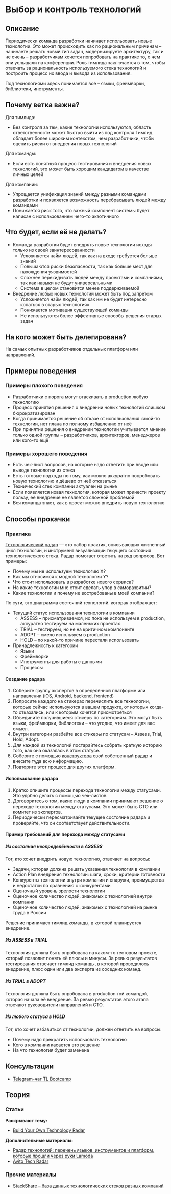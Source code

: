 # Выбор и контроль технологий
## Описание
Периодически команда разработки начинает использовать новые технологии. Это может происходить как по рациональным причинам – начинаете решать новый тип задач, модернизируете архитектуру, так и не очень – разработчикам хочется попробовать на практике то, о чем они услышали на конференции. Роль тимлида заключается в том, чтобы отвечать за рациональность используемого стека технологий и построить процесс их ввода и вывода из использования.

Под технологиями здесь понимается всё – языки, фреймворки, библиотеки, инструменты.

## Почему ветка важна?
Для тимлида:
- Без контроля за тем, какие технологии используются, область ответственности может быстро выйти из под контроля
Тимлид обладает более широким контекстом, чем разработчики, чтобы оценить риски от внедрения новых технологий

Для команды:
- Если есть понятный процесс тестирования и внедрения новых технологий, это может быть хорошим кандидатом в качестве личных целей

Для компании:
- Упрощается унификация знаний между разными командами разработки и появляется возможность перебрасывать людей между командами
- Понижается риск того, что важный компонент системы будет написан с использованием чего-то экзотичного

## Что будет, если её не делать?
- Команда разработки будет внедрять новые технологии исходя только из своей заинтересованности
  - Усложняется найм людей, так как на входе требуется больше знаний
  - Повышаются риски безопасности, так как больше мест для нахождения уязвимостей
  - Сложнее перекидывать людей между проектами и компаниями, так как навыки не будут универсальными
  - Система в целом становится менее поддерживаемой
- Внедрение любых новых технологий может быть под запретом
  - Усложняется найм людей, так как им не будет интересно копаться в старых технологиях
  - Понижается мотивация существующей команды
  - Не используются более эффективные способы решения старых задач

## На кого может быть делегирована?
На самых опытных разработчиков отдельных платформ или направлений.

## Примеры поведения
### Примеры плохого поведения
- Разработчики с порога могут втаскивать в production любую технологию
- Процесс принятия решения о внедрении новых технологий слишком бюрократизирован
- Когда принимается решение об отказе от использования какой-то технологии, нет плана по полному избавлению от неё
- При принятии решения о внедрении технологии учитывается мнение только одной группы – разработчиков, архитекторов, менеджеров или кого-то ещё

### Примеры хорошего поведения
- Есть чек-лист вопросов, на которые надо ответить при вводе или выводе технологии из стека
- Есть готовые подходы по тому, как можно аккуратно попробовать новую технологию и дёшево от неё отказаться
- Технический стек компании актуален на рынке
- Если появляется новая технология, которая может принести проекту пользу, её внедрение не является сложной проблемой
- Вся команда знает, как в проект можно внедрить новую технологию

## Способы прокачки
### Практика
[Технологический радар](https://www.thoughtworks.com/radar) — это набор практик, описывающих жизненный цикл технологии, и инструмент визуализации текущего состояния технологического стека. Радар помогает ответить на ряд вопросов. Вот примеры:
- Почему мы не используем технологию X?
- Как мы относимся к модной технологии Y?
- Что стоит использовать в разработке нового сервиса?
- На какие технологии мне стоит сделать упор в саморазвитии?
- Какие технологии и почему не востребованы в моей компании?

По сути, это диаграмма состояний технологий. которая отображает:
- Текущий статус использования технологии в компании
  - ASSESS – присматриваемся, но пока не используем в production, аккуратно тестируем на маленьких проектах
  - TRIAL – тестируем, но не на критичном компоненте
  - ADOPT – смело используем в production
  - HOLD – по какой-то причине перестали использовать
- Принадлежность к категории
  - Языки
  - Фреймворки
  - Инструменты для работы с данными
  - Процессы

#### Создание радара
1. Соберите группу экспертов в определённой платформе или направлении (iOS, Android, backend, frontend)
2. Попросите каждого на стикерах перечислить все технологии, которые сейчас используются в вашем продукте, от которых когда-то отказались, или к которым хочется присмотреться
3. Объедините получившиеся стикеры по категориям. Это могут быть языки, фреймворки, библиотеки – что угодно, что имеет для вас смысл.
4. Внутри категории разбейте все стикеры по статусам – Assess, Trial, Hold, Adopt.
5. Для каждой из технологий постарайтесь собрать краткую историю того, как она оказалась в этом статусе.
6. Соберите с помощью [конструктора](https://www.thoughtworks.com/radar/byor) свой собственный радар и внесите туда всю информацию.
7. Повторите этот процесс для других платформ.

#### Использование радара
1. Кратко опишите процессы перехода технологии между статусами. Это удобно делать с помощью чек-листов.
2. Договоритесь о том, какие люди в компании принимают решение о переходе технологии между статусами. Это может быть CTO или комитет из экспертов.
3. Периодически пересматривайте текущее состояние радара и проверяйте, что он соответствует действительности.

#### Пример требований для перехода между статусами
##### Из состояния неопределённости в ASSESS
Тот, кто хочет внедрить новую технологию, отвечает на вопросы:
- Задачи, которая должна решать указанная технология в компании
- Action Plan внедрения технологии: шаги, сроки, критерии готовности
- Конкуренты технологии внутри компании и снаружи, преимущества и недостатки по сравнению с конкурентами
- Оценочный уровень зрелости технологии
- Оценочное количество людей, знакомых с технологией внутри компании
- Оценочное количество людей, знакомых с технологией на рынке труда в России

Решение принимает тимлид команды, в которой планируется внедрение.

##### Из ASSESS в TRIAL
Технология должна быть опробована на каком-то тестовом проекте, который позволит понять её плюсы и минусы. За ревью результатов тестирования отвечает тимлид команды, в которой проводилось внедрение, плюс один или два эксперта из соседних команд.

##### Из TRIAL в ADOPT
Технология должна быть опробована в production той командой, которая начала её внедрение. За ревью результатов этого этапа отвечают руководители направлений и CTO.

##### Из любого статуса в HOLD
Тот, кто хочет избавиться от технологии, должен ответить на вопросы:
- Почему надо прекратить использовать технологию
- Кого в компании касается это решение
- На что технология будет заменена

## Консультации
- [Telegram-чат TL Bootcamp](https://tlinks.run/tlbootcamp)

## Теория
### Статьи
**Раскрывают тему:**
- [Build Your Own Technology Radar](https://www.thoughtworks.com/radar/byor)

**Дополнительные материалы:**
- [Радар технологий: перечень языков, инструментов и платформ, которые прошли через руки Lamoda](https://habr.com/ru/company/lamoda/blog/428411/)
- <a href="https://techradar.avito.ru/" data-proofer-ignore>Avito Tech Radar</a>

### Прочие материалы
- [StackShare – база данных технологических стеков разных компаний](https://stackshare.io/)
